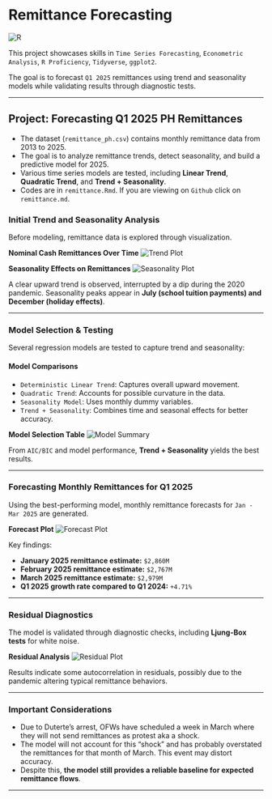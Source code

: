 # Remittance Forecasting
![R](https://img.shields.io/badge/R-276DC3?style=for-the-badge&logo=r&logoColor=white)

This project showcases skills in `Time Series Forecasting`, `Econometric Analysis`, `R Proficiency`, `Tidyverse`, `ggplot2`. 

The goal is to forecast `Q1 2025` remittances using trend and seasonality models while validating results through diagnostic tests.

---

## Project: Forecasting Q1 2025 PH Remittances
- The dataset (`remittance_ph.csv`) contains monthly remittance data from 2013 to 2025.
- The goal is to analyze remittance trends, detect seasonality, and build a predictive model for 2025.
- Various time series models are tested, including **Linear Trend**, **Quadratic Trend**, and **Trend + Seasonality**.
- Codes are in `remittance.Rmd`. If you are viewing on `Github` click on `remittance.md`.

### Initial Trend and Seasonality Analysis
Before modeling, remittance data is explored through visualization.

**Nominal Cash Remittances Over Time**
![Trend Plot](https://lh3.googleusercontent.com/pw/AP1GczMyl8zdSilEGaDEL5Pu81-HJb1Q1qgNHd0_MgD1cj6MrW2mZVTe517CgWjt5yIaU83QcGvQA8OAgnNCNMwVIYCvIl0lX-U38v--NvHBeY8mLy9CyXF172hRQM0I-FF8HKU01E3WfJek9zBnD4RP5qI9=w803-h544-s-no-gm?authuser=0)

**Seasonality Effects on Remittances**
![Seasonality Plot](https://lh3.googleusercontent.com/pw/AP1GczOJa8JQVL0jB8sdjDTY_bX1JLn0bLGXP2OfKEH1TlR6QyJ8BrCS_zqItE8z11q0BgrwTtCWAGN_FY-nHYUiUAAJUNodXPvUeN_MAYLJhjR1lHbcf6OL6uWETByDmqi292Hm7mmGyNYY8PsNVlpqhvx9=w769-h539-s-no-gm?authuser=0)

A clear upward trend is observed, interrupted by a dip during the 2020 pandemic. Seasonality peaks appear in **July (school tuition payments) and December (holiday effects)**.

---

### Model Selection & Testing
Several regression models are tested to capture trend and seasonality:

#### **Model Comparisons**
- `Deterministic Linear Trend`: Captures overall upward movement.
- `Quadratic Trend`: Accounts for possible curvature in the data.
- `Seasonality Model`: Uses monthly dummy variables.
- `Trend + Seasonality`: Combines time and seasonal effects for better accuracy.

**Model Selection Table**
![Model Summary](https://lh3.googleusercontent.com/pw/AP1GczP3KjirTi68PD7JEDEU0buNgz1ETKKtiUQ11rosMVdRXcaIzkA-z19nywEJ9PWRBfcrmXlO9HbTZHIQo_a8mj-vf4q2JYmY0UxfgI4UAVFpF1CDOcUXbii4oyxkDnUWnzZfx94AMzj4cOh3q_B8bqqp=w655-h957-s-no-gm?authuser=0)

From `AIC/BIC` and model performance, **Trend + Seasonality** yields the best results.

---

### Forecasting Monthly Remittances for Q1 2025
Using the best-performing model, monthly remittance forecasts for `Jan - Mar 2025` are generated.

**Forecast Plot**
![Forecast Plot](placeholder_image_url)

Key findings:
- **January 2025 remittance estimate:** `$2,860M`
- **February 2025 remittance estimate:** `$2,767M`
- **March 2025 remittance estimate:** `$2,979M`
- **Q1 2025 growth rate compared to Q1 2024:** `+4.71%`

---

### Residual Diagnostics
The model is validated through diagnostic checks, including **Ljung-Box tests** for white noise.

**Residual Analysis**
![Residual Plot](https://lh3.googleusercontent.com/pw/AP1GczMNCZ3IeMuo1_iYHZgbPpzYmHv3MaHAPdu3s0F3kdvAD66VJ4M3Xxo_BCHK4d2Xn2I8aL49RptxD83zA7k-Awgn9lmFCRo-WY7uaO4KdfoigO8ky5CH28Hl5iE5SVCnvCLGsy_NWT9GCl1MYiIkgWfc=w792-h551-s-no-gm?authuser=0)

Results indicate some autocorrelation in residuals, possibly due to the pandemic altering typical remittance behaviors.

---

### Important Considerations
- Due to Duterte’s arrest, OFWs have scheduled a week in March where they will not send remittances as protest aka a shock.
- The model will not account for this “shock” and has probably overstated the remittances for that month of March. This event may distort accuracy.
- Despite this, **the model still provides a reliable baseline for expected remittance flows**.

---

